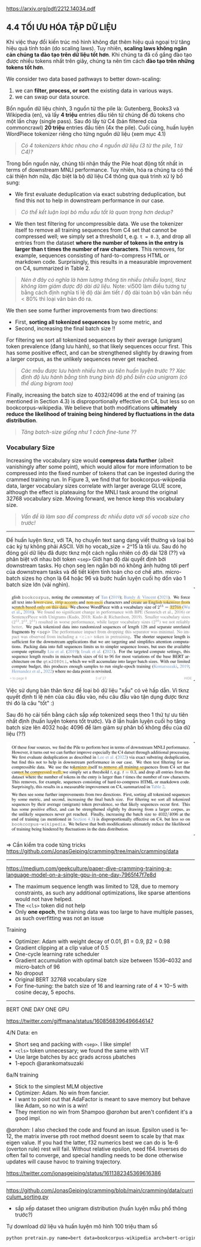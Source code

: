 https://arxiv.org/pdf/2212.14034.pdf

## 4.4 TỐI ƯU HÓA TẬP DỮ LIỆU
Khi việc thay đổi kiến trúc mô hình không đạt thêm hiệu quả ngoại trừ tăng hiệu quả tính toán (do scaling laws).
Tuy nhiên, __scaling laws không ngăn cản chúng ta đào tạo trên dữ liệu tốt hơn__. Khi chúng ta đã cố gắng đào tạo được nhiều tokens nhất trên giây, chúng ta nên tìm cách __đào tạo trên những tokens tốt hơn__.

We consider two data based pathways to better down-scaling:
1. we can __filter, process, or sort__ the existing data in various ways.
2. we can swap our data source.

Bốn nguồn dữ liệu chính, 3 nguồn từ the pile là: Gutenberg, Books3 và Wikipedia (en), và lấy __4 triệu__ entries đầu tiên từ chúng để đủ tokens cho một lần chạy (single pass). Sau đó lấy từ C4 (bản filtered của commoncrawl) __20 triệu__ entries đầu tiên (4x the pile). Cuối cùng, huấn luyện WordPiece tokenizer riêng cho từng nguồn dữ liệu (xem mục 4.1)
> _Có 4 tokenizers khác nhau cho 4 nguồn dữ liệu (3 từ the pile, 1 từ C4)?_

Trong bốn nguồn này, chúng tôi nhận thấy the Pile hoạt động tốt nhất in terms of downstream MNLI performance. Tuy nhiên, hóa ra chúng ta có thể cải thiện hơn nữa, đặc biệt là bộ dữ liệu C4 thông qua quá trình xử lý bổ sung:

- We first evaluate deduplication via exact substring deduplication, but find this not to help in downstream performance in our case.
> _Có thể kết luận loại bỏ mẫu xấu tốt là quan trọng hơn dedup?_

- We then test filtering for uncompressible data. We use the tokenizer itself to remove all training sequences from C4 set that cannot be compressed well; we simply set a threshold t, e.g. `t = 0.3`, and drop all entries from the dataset __where the number of tokens in the entry is larger than t times the number of raw characters__. This removes, for example, sequences consisting of hard-to-compress HTML or markdown code. Surprisingly, this results in a measurable improvement on C4, summarized in Table 2.
> _Nén ở đây có nghĩa là hàm lượng thông tin nhiều (nhiễu loạn), tknz không làm giảm được độ dài dữ liệu._
> Note: vi500 làm điều tương tự bằng cách định nghĩa tỉ lệ độ dài âm tiết / độ dài toàn bộ văn bản nếu < 80% thì loại văn bản đó ra.

We then see some further improvements from two directions:
- First, __sorting all tokenized sequences__ by some metric, and 
- Second, increasing the final batch size !!

For filtering we sort all tokenized sequences by their average (unigram) token prevalence (đang lưu hành), so that likely sequences occur first. This has some positive effect, and can be strengthened slightly by drawing from a larger corpus, as the unlikely sequences never get reached.
> _Các mẫu được lưu hành nhiều hơn ưu tiên huấn luyện trước ?? Xác định độ lưu hành bằng tính trung bình độ phổ biến của unigram (có thể dùng bigram too)_

Finally, increasing the batch size to 4032/4096 at the end of training (as mentioned in Section 4.3) is disproportionally effective on C4, but less so on bookcorpus-wikipedia. We believe that both modifications __ultimately reduce the likelihood of training being hindered by fluctuations in the data distribution__.
> _Tăng batch-size giống như 1 cách fine-tune ??_

### Vocabulary Size

Increasing the vocabulary size would __compress data further__ (albeit vanishingly after some point), which would allow for more information to be compressed into the fixed number of tokens that can be ingested during the crammed training run. In Figure 3, we find that for bookcorpus-wikipedia data, larger vocabulary sizes correlate with larger average GLUE score, although the effect is plateauing for the MNLI task around the original 32768 vocabulary size. Moving forward, we hence keep this vocabulary size.
> _Vấn đề là làm sao để compress đc nhiều data với số vocab size cho trước!_

- - -

Để huấn luyện tknz, với TA, họ chuyển text sang dạng viết thường và loại bỏ các ký tự không phải ASCII. Với họ vocab_size = 2^15 là tối ưu. Sau đó họ đóng gói dữ liệu đã được tknz một cách ngẫu nhiên có độ dài 128 (??) và phân biệt với nhau bởi token `<sep>` Giới hạn độ dài quyết định bởi downstream tasks. Họ chọn seq len ngắn bởi nó không ảnh hưởng tới perf của downstream tasks và để tiết kiệm tính toán cho cơ chế attn. micro-batch sizes họ chọn là 64 hoặc 96 và bước huấn luyện cuối họ dồn vào 1 batch size lớn (vài nghìn).
![](files/cramming-00.jpg)

Việc sử dụng bản thân tknz để loại bỏ dữ liệu "xấu" có vẻ hấp dẫn. Vì tknz quyết định tỉ lệ nén của câu đầu vào, nếu câu đầu vào tận dụng được tknz thì đó là câu "tốt" :)

Sau đó họ cải tiến bằng cách sắp xếp tokenized seqs theo 1 thứ tự ưu tiên nhất định (huấn luyện tokens tốt trước). Và ở lần huấn luyện cuối họ tăng batch size lên 4032 hoặc 4096 để làm giảm sự phân bố không đều của dữ liệu (??)

![](files/cramming-01.jpg)

=> Cần kiểm tra code từng tricks https://github.com/JonasGeiping/cramming/tree/main/cramming/data

- - -

https://medium.com/geekculture/paper-dive-cramming-training-a-language-model-on-a-single-gpu-in-one-day-7965f47f7e8d

- The maximum sequence length was limited to 128, due to memory constraints, as such any additional optimizations, like sparse attentions would not have helped.
- The `<cls>` token did not help
- Only __one epoch__, the training data was too large to have multiple passes, as such overfitting was not an issue

Training
- Optimizer: Adam with weight decay of 0.01, β1 = 0.9, β2 = 0.98
- Gradient clipping at a clip value of 0.5
- One-cycle learning rate scheduler
- Gradient accumulation with optimal batch size between 1536–4032 and micro-batch of 96
- No dropout
- Original BERT 32768 vocabulary size
- For fine-tuning: the batch size of 16 and learning rate of 4 × 10−5 with cosine decay, 5 epochs.

- - -

BERT ONE DAY ONE GPU

https://twitter.com/giffmana/status/1608568396496646147

4/N Data: en
- Short seq and packing with `<sep>`. I like simple!
- `<cls>` token unnecessary; we found the same with ViT
- Use large batches by acc grads across μbatches
- 1-epoch @arankomatsuzaki

6a/N training
- Stick to the simplest MLM objective
- Optimizer: Adam. No win from fancier.
- I want to point out that AdaFactor is meant to save memory but behave like Adam, so no win is a win!
- They mention no win from Shampoo @_arohan_ but aren't confident it's a good impl.

@_arohan_: I also checked the code and found an issue. Epsilon used is 1e-12, the matrix inverse pth root method doesnt seem to scale by that max eigen value. If you had the latter, f32 numerics best we can do is 1e-6 (overton rule) rest will fail. Without relative epsilon, need f64. Inverses do often fail to converge, and special handling needs to be done otherwise updates will cause havoc to training trajectory.


https://twitter.com/jonasgeiping/status/1611382345369616386



- - -

https://github.com/JonasGeiping/cramming/blob/main/cramming/data/curriculum_sorting.py
- sắp xếp dataset theo unigram distribution (huấn luyện mẫu phổ thông trước?)

Tự download dữ liệu và huấn luyện mô hình 100 triệu tham số
```sh
python pretrain.py name=bert data=bookcorpus-wikipedia arch=bert-original train=bert-original
```
